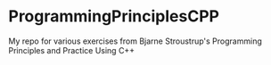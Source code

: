 # ProgrammingPrinciplesCPP
My repo for various exercises from Bjarne Stroustrup's Programming Principles and Practice Using C++
